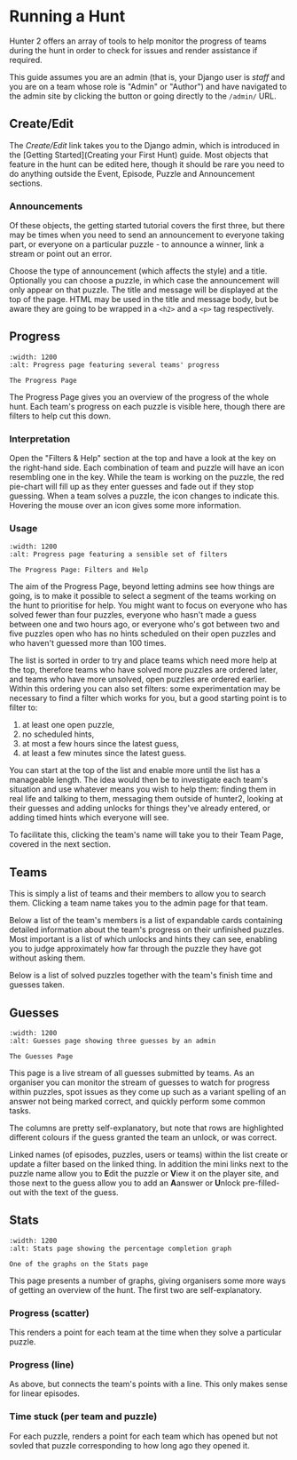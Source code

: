 # Running a Hunt

Hunter 2 offers an array of tools to help monitor the progress of teams during the hunt in order to check for
issues and render assistance if required.

This guide assumes you are an admin (that is, your Django user is *staff* and you are on a team whose role is "Admin" or
"Author") and have navigated to the admin site by clicking the button or going directly to the `/admin/` URL.

## Create/Edit

The *Create/Edit* link takes you to the Django admin, which is introduced in the [Getting Started](Creating your First Hunt)
guide.
Most objects that feature in the hunt can be edited here, though it should be rare you need to do anything outside the
Event, Episode, Puzzle and Announcement sections.

### Announcements

Of these objects, the getting started tutorial covers the first three, but there may be times when you need to
send an announcement to everyone taking part, or everyone on a particular puzzle - to announce a winner,
link a stream or point out an error.

Choose the type of announcement (which affects the style) and a title. Optionally you can choose a puzzle, in which
case the announcement will only appear on that puzzle. The title and message will be displayed at the top
of the page. HTML may be used in the title and message body, but be aware they are going to be wrapped in
a `<h2>` and a `<p>` tag respectively.

## Progress

```{figure} img/admin_progress.png
:width: 1200
:alt: Progress page featuring several teams' progress

The Progress Page
```

The Progress Page gives you an overview of the progress of the whole hunt. Each team's progress on each puzzle is
visible here, though there are filters to help cut this down.

### Interpretation

Open the "Filters & Help" section at the top and have a look at the key on the right-hand side. Each combination of
team and puzzle will have an icon resembling one in the key. While the team is working on the puzzle, the red pie-chart
will fill up as they enter guesses and fade out if they stop guessing. When a team solves a puzzle, the icon changes
to indicate this. Hovering the mouse over an icon gives some more information.

### Usage

```{figure} img/admin_progress_filters.png
:width: 1200
:alt: Progress page featuring a sensible set of filters

The Progress Page: Filters and Help
```

The aim of the Progress Page, beyond letting admins see how things are going, is to make it possible to select a
segment of the teams working on the hunt to prioritise for help. You might want to focus on everyone who has solved
fewer than four puzzles, everyone who hasn't made a guess between one and two hours ago, or everyone who's got between
two and five puzzles open who has no hints scheduled on their open puzzles and who haven't guessed more than 100 times.

The list is sorted in order to try and place teams which need more help at the top, therefore teams who have solved
more puzzles are ordered later, and teams who have more unsolved, open puzzles are ordered earlier. Within this ordering
you can also set filters: some experimentation may be necessary to find a filter which works for you, but a good starting
point is to filter to:
1. at least one open puzzle,
2. no scheduled hints,
3. at most a few hours since the latest guess,
4. at least a few minutes since the latest guess.

You can start at the top of the list and enable more until the list has a manageable length. The idea would then be to
investigate each team's situation and use whatever means you wish to help them: finding them in real life and talking
to them, messaging them outside of hunter2, looking at their guesses and adding unlocks for things they've already
entered, or adding timed hints which everyone will see.

To facilitate this, clicking the team's name will take you to their Team Page, covered in the next section.

## Teams

This is simply a list of teams and their members to allow you to search them. Clicking a team name takes you to the
admin page for that team.

Below a list of the team's members is a list of expandable cards containing detailed information about the team's
progress on their unfinished puzzles. Most important is a list of which unlocks and hints they can see, enabling you
to judge approximately how far through the puzzle they have got without asking them.

Below is a list of solved puzzles together with the team's finish time and guesses taken.

## Guesses

```{figure} img/admin_guess_list.png
:width: 1200
:alt: Guesses page showing three guesses by an admin

The Guesses Page
```

This page is a live stream of all guesses submitted by teams. As an organiser you can monitor the stream of guesses
to watch for progress within puzzles, spot issues as they come up such as a variant spelling of an answer not being
marked correct, and quickly perform some common tasks.

The columns are pretty self-explanatory, but note that rows are highlighted different colours if the guess granted the
team an unlock, or was correct.

Linked names (of episodes, puzzles, users or teams) within the list create or update a filter based on the linked thing.
In addition the mini links next to the puzzle name allow you to **E**dit the puzzle or **V**iew it on the player site,
and those next to the guess allow you to add an **A**answer or **U**nlock pre-filled-out with the text of the guess.

## Stats

```{figure} img/admin_stats_completion.png
:width: 1200
:alt: Stats page showing the percentage completion graph

One of the graphs on the Stats page
```

This page presents a number of graphs, giving organisers some more ways of getting an overview of the hunt. The first
two are self-explanatory.

### Progress (scatter)

This renders a point for each team at the time when they solve a particular puzzle.

### Progress (line)

As above, but connects the team's points with a line. This only makes sense for linear episodes.

### Time stuck (per team and puzzle)

For each puzzle, renders a point for each team which has opened but not sovled that puzzle corresponding to how long
ago they opened it.
